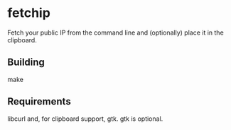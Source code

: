 # fetchip

Fetch your public IP from the command line and (optionally) place it in the clipboard.

## Building

make

## Requirements

libcurl and, for clipboard support, gtk. gtk is optional.
